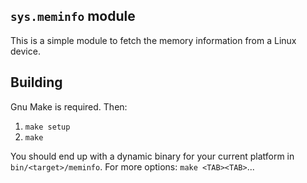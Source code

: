 ## `sys.meminfo` module

This is a simple module to fetch the memory information from a Linux device.

## Building

Gnu Make is required. Then:

1. `make setup`
2. `make`

You should end up with a dynamic binary for your current platform in `bin/<target>/meminfo`.
For more options: `make <TAB><TAB>`...
